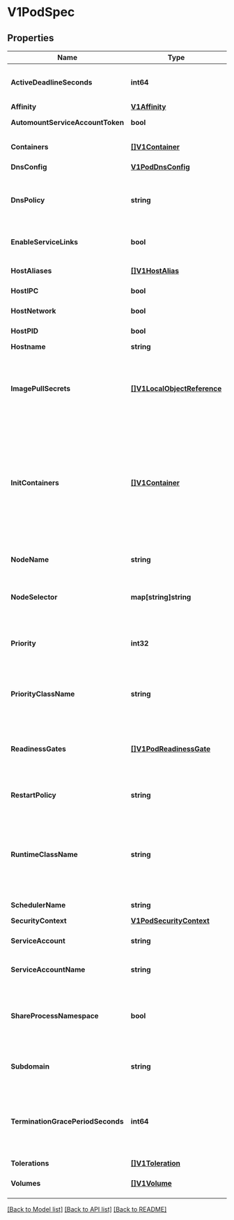 # V1PodSpec

## Properties
Name | Type | Description | Notes
------------ | ------------- | ------------- | -------------
**ActiveDeadlineSeconds** | **int64** | Optional duration in seconds the pod may be active on the node relative to StartTime before the system will actively try to mark it failed and kill associated containers. Value must be a positive integer. | [optional] 
**Affinity** | [**V1Affinity**](v1.Affinity.md) |  | [optional] 
**AutomountServiceAccountToken** | **bool** | AutomountServiceAccountToken indicates whether a service account token should be automatically mounted. | [optional] 
**Containers** | [**[]V1Container**](v1.Container.md) | List of containers belonging to the pod. Containers cannot currently be added or removed. There must be at least one container in a Pod. Cannot be updated. | 
**DnsConfig** | [**V1PodDnsConfig**](v1.PodDNSConfig.md) |  | [optional] 
**DnsPolicy** | **string** | Set DNS policy for the pod. Defaults to \&quot;ClusterFirst\&quot;. Valid values are &#39;ClusterFirstWithHostNet&#39;, &#39;ClusterFirst&#39;, &#39;Default&#39; or &#39;None&#39;. DNS parameters given in DNSConfig will be merged with the policy selected with DNSPolicy. To have DNS options set along with hostNetwork, you have to specify DNS policy explicitly to &#39;ClusterFirstWithHostNet&#39;. | [optional] 
**EnableServiceLinks** | **bool** | EnableServiceLinks indicates whether information about services should be injected into pod&#39;s environment variables, matching the syntax of Docker links. Optional: Defaults to true. | [optional] 
**HostAliases** | [**[]V1HostAlias**](v1.HostAlias.md) | HostAliases is an optional list of hosts and IPs that will be injected into the pod&#39;s hosts file if specified. This is only valid for non-hostNetwork pods. | [optional] 
**HostIPC** | **bool** | Use the host&#39;s ipc namespace. Optional: Default to false. | [optional] 
**HostNetwork** | **bool** | Host networking requested for this pod. Use the host&#39;s network namespace. If this option is set, the ports that will be used must be specified. Default to false. | [optional] 
**HostPID** | **bool** | Use the host&#39;s pid namespace. Optional: Default to false. | [optional] 
**Hostname** | **string** | Specifies the hostname of the Pod If not specified, the pod&#39;s hostname will be set to a system-defined value. | [optional] 
**ImagePullSecrets** | [**[]V1LocalObjectReference**](v1.LocalObjectReference.md) | ImagePullSecrets is an optional list of references to secrets in the same namespace to use for pulling any of the images used by this PodSpec. If specified, these secrets will be passed to individual puller implementations for them to use. For example, in the case of docker, only DockerConfig type secrets are honored. More info: https://kubernetes.io/docs/concepts/containers/images#specifying-imagepullsecrets-on-a-pod | [optional] 
**InitContainers** | [**[]V1Container**](v1.Container.md) | List of initialization containers belonging to the pod. Init containers are executed in order prior to containers being started. If any init container fails, the pod is considered to have failed and is handled according to its restartPolicy. The name for an init container or normal container must be unique among all containers. Init containers may not have Lifecycle actions, Readiness probes, or Liveness probes. The resourceRequirements of an init container are taken into account during scheduling by finding the highest request/limit for each resource type, and then using the max of of that value or the sum of the normal containers. Limits are applied to init containers in a similar fashion. Init containers cannot currently be added or removed. Cannot be updated. More info: https://kubernetes.io/docs/concepts/workloads/pods/init-containers/ | [optional] 
**NodeName** | **string** | NodeName is a request to schedule this pod onto a specific node. If it is non-empty, the scheduler simply schedules this pod onto that node, assuming that it fits resource requirements. | [optional] 
**NodeSelector** | **map[string]string** | NodeSelector is a selector which must be true for the pod to fit on a node. Selector which must match a node&#39;s labels for the pod to be scheduled on that node. More info: https://kubernetes.io/docs/concepts/configuration/assign-pod-node/ | [optional] 
**Priority** | **int32** | The priority value. Various system components use this field to find the priority of the pod. When Priority Admission Controller is enabled, it prevents users from setting this field. The admission controller populates this field from PriorityClassName. The higher the value, the higher the priority. | [optional] 
**PriorityClassName** | **string** | If specified, indicates the pod&#39;s priority. \&quot;system-node-critical\&quot; and \&quot;system-cluster-critical\&quot; are two special keywords which indicate the highest priorities with the former being the highest priority. Any other name must be defined by creating a PriorityClass object with that name. If not specified, the pod priority will be default or zero if there is no default. | [optional] 
**ReadinessGates** | [**[]V1PodReadinessGate**](v1.PodReadinessGate.md) | If specified, all readiness gates will be evaluated for pod readiness. A pod is ready when all its containers are ready AND all conditions specified in the readiness gates have status equal to \&quot;True\&quot; More info: https://github.com/kubernetes/community/blob/master/keps/sig-network/0007-pod-ready%2B%2B.md | [optional] 
**RestartPolicy** | **string** | Restart policy for all containers within the pod. One of Always, OnFailure, Never. Default to Always. More info: https://kubernetes.io/docs/concepts/workloads/pods/pod-lifecycle/#restart-policy | [optional] 
**RuntimeClassName** | **string** | RuntimeClassName refers to a RuntimeClass object in the node.k8s.io group, which should be used to run this pod.  If no RuntimeClass resource matches the named class, the pod will not be run. If unset or empty, the \&quot;legacy\&quot; RuntimeClass will be used, which is an implicit class with an empty definition that uses the default runtime handler. More info: https://github.com/kubernetes/community/blob/master/keps/sig-node/0014-runtime-class.md This is an alpha feature and may change in the future. | [optional] 
**SchedulerName** | **string** | If specified, the pod will be dispatched by specified scheduler. If not specified, the pod will be dispatched by default scheduler. | [optional] 
**SecurityContext** | [**V1PodSecurityContext**](v1.PodSecurityContext.md) |  | [optional] 
**ServiceAccount** | **string** | DeprecatedServiceAccount is a depreciated alias for ServiceAccountName. Deprecated: Use serviceAccountName instead. | [optional] 
**ServiceAccountName** | **string** | ServiceAccountName is the name of the ServiceAccount to use to run this pod. More info: https://kubernetes.io/docs/tasks/configure-pod-container/configure-service-account/ | [optional] 
**ShareProcessNamespace** | **bool** | Share a single process namespace between all of the containers in a pod. When this is set containers will be able to view and signal processes from other containers in the same pod, and the first process in each container will not be assigned PID 1. HostPID and ShareProcessNamespace cannot both be set. Optional: Default to false. This field is beta-level and may be disabled with the PodShareProcessNamespace feature. | [optional] 
**Subdomain** | **string** | If specified, the fully qualified Pod hostname will be \&quot;&lt;hostname&gt;.&lt;subdomain&gt;.&lt;pod namespace&gt;.svc.&lt;cluster domain&gt;\&quot;. If not specified, the pod will not have a domainname at all. | [optional] 
**TerminationGracePeriodSeconds** | **int64** | Optional duration in seconds the pod needs to terminate gracefully. May be decreased in delete request. Value must be non-negative integer. The value zero indicates delete immediately. If this value is nil, the default grace period will be used instead. The grace period is the duration in seconds after the processes running in the pod are sent a termination signal and the time when the processes are forcibly halted with a kill signal. Set this value longer than the expected cleanup time for your process. Defaults to 30 seconds. | [optional] 
**Tolerations** | [**[]V1Toleration**](v1.Toleration.md) | If specified, the pod&#39;s tolerations. | [optional] 
**Volumes** | [**[]V1Volume**](v1.Volume.md) | List of volumes that can be mounted by containers belonging to the pod. More info: https://kubernetes.io/docs/concepts/storage/volumes | [optional] 

[[Back to Model list]](../README.md#documentation-for-models) [[Back to API list]](../README.md#documentation-for-api-endpoints) [[Back to README]](../README.md)


